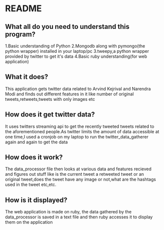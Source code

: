 # README

What all do you need to understand this program?
-------------------------------------------------------------------------------------------------------------------------------
1.Basic understanding of Python
2.Mongodb along with pymongo(the python wrapper) installed in your laptop/pc
3.tweepy,a python wrapper provided by twitter to get it's data
4.Basic ruby understanding(for web application)

What it does?
-------------------------------------------------------------------------------------------------------------------------------

This application gets twitter data related to Arvind Kejrival and Narendra Modi and finds out different features in it like number of original tweets,retweets,tweets with only images etc

How does it get twitter data?
-------------------------------------------------------------------------------------------------------------------------------
It uses twitters streaming api to get the recently tweeted tweets related to the aforementioned people.As twitter limits the amount of data accessible at one time,I used a cronjob on my laptop to run the twitter_data_gatherer again and again to get the data

How does it work?
-------------------------------------------------------------------------------------------------------------------------------
The data_processor file then looks at various data and features recieved and figures out stuff like is the current tweet a retweeted tweet or an original tweet,does the tweet have any image or not,what are the hashtags used in the tweet etc,etc.

How is it displayed?
-------------------------------------------------------------------------------------------------------------------------------
The web application is made on ruby, the data gathered by the data_processor is saved in a text file and then ruby accesses it to display them on the application
